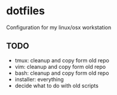 # dotfiles
Configuration for my linux/osx workstation

## TODO
* tmux: cleanup and copy form old repo
* vim: cleanup and copy form old repo
* bash: cleanup and copy form old repo 
* installer: everything
* decide what to do with old scripts
